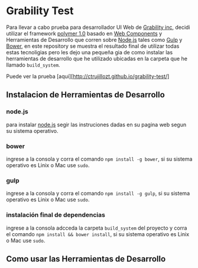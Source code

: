 # Grability Test

Para llevar a cabo prueba para desarrollador UI Web de [Grability inc](http://www.grability.com/), decidi utilizar el framework [polymer 1.0](https://www.polymer-project.org/1.0/) basado en [Web Components](http://webcomponents.org/) y Herramientas de  Desarrollo que corren sobre [Node.js](https://nodejs.org/en/) tales como [Gulp](http://gulpjs.com/) y [Bower](http://bower.io/), en este repository se muestra el resultado final de utilizar todas estas tecnoligias pero les dejo una pequeña gia de como instalar las herramientas de desarrollo que he utilizado ubicadas en la carpeta que he llamado `build_system`.

Puede ver la prueba [aqui][http://ctrujillozt.github.io/grability-test/]

## Instalacion de Herramientas de Desarrollo

### node.js

para instalar [node.js](https://nodejs.org/en/) segir las instruciones dadas en su pagina web segun su sistema operativo.

### bower

ingrese a la consola y corra el comando `npm install -g bower`, si su sistema operativo es Linix o Mac use `sudo`.

### gulp

ingrese a la consola y corra el comando `npm install -g gulp`, si su sistema operativo es Linix o Mac use `sudo`.

### instalación final de dependencias 

ingrese a la consola adcceda la carpeta `build_system` del proyecto  y corra el comando `npm install && bower install`, si su sistema operativo es Linix o Mac use `sudo`.

## Como usar las Herramientas de Desarrollo




